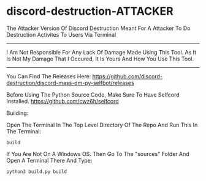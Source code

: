 # discord-destruction-ATTACKER
The Attacker Version Of Discord Destruction Meant For A Attacker To Do Destruction Activites To Users Via Terminal


---------------------

I Am Not Responsible For Any Lack Of Damage Made Using This Tool. As It Is Not My Damage That I Occured, It Is Yours And How You Use This Tool.

---------------------


You Can Find The Releases Here: https://github.com/discord-destruction/discord-mass-dm-py-selfbot/releases



Before Using The Python Source Code, Make Sure To Have Selfcord Installed. https://github.com/cwz6h/selfcord


Building:

Open The Terminal In The Top Level Directory Of The Repo And Run This In The Terminal:
```
build
```

If You Are Not On A Windows OS. Then Go To The "sources" Folder And Open A Terminal There And Type: 
```
python3 build.py build
```
